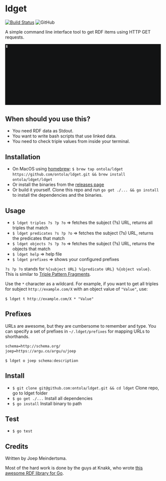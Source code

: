 # ldget
[![Build Status](https://travis-ci.org/ontola/active_response.svg?branch=master)](https://travis-ci.org/ontola/active_response) ![GitHub](https://img.shields.io/github/license/ontola/ldget.svg)

A simple command line interface tool to get RDF items using HTTP GET requests.

[![asciicast](demo.gif)](https://asciinema.org/a/BOc4JjKkTbMOwA2IvnJ7V3uhp)

## When should you use this?

- You need RDF data as Stdout.
- You want to write bash scripts that use linked data.
- You need to check triple values from inside your terminal.

## Installation

- On MacOS using [homebrew](https://brew.sh/): `$ brew tap ontola/ldget https://github.com/ontola/ldget.git && brew install ontola/ldget/ldget`
- Or install the binaries from the [releases page](https://github.com/ontola/ldget/releases)
- Or build it yourself. Clone this repo and run `go get ./... && go install` to install the dependencies and the binaries.

## Usage

- `$ ldget triples ?s ?p ?o` => fetches the subject (?s) URL, returns all triples that match
- `$ ldget predicates ?s ?p ?o` => fetches the subject (?s) URL, returns the predicates that match
- `$ ldget objects ?s ?p ?o` => fetches the subject (?s) URL, returns the objects that match
- `$ ldget help` => help file
- `$ ldget prefixes` => shows your configured prefixes

`?s ?p ?o` stands for `%{subject URL} %{predicate URL} %{object value}`. This is similar to [Triple Pattern Fragments](http://www.hydra-cg.com/spec/latest/triple-pattern-fragments/#bib-hydra-ldf).

Use the `*` character as a wildcard. For example, if you want to get all triples for subject `http://example.com/X` with an object value of `"Value"`, use:

`$ ldget t http://example.com/X * "Value"`

## Prefixes

URLs are awesome, but they are cumbersome to remember and type.
You can specify a set of prefixes in `~/.ldget/prefixes` for mapping URLs to shorthands.

```
schema=http://schema.org/
joep=https://argu.co/argu/u/joep
```

`$ ldget o joep schema:description`

## Install

- `$ git clone git@github.com:ontola/ldget.git && cd ldget` Clone repo, go to ldget folder
- `$ go get ./...` Install all dependencies
- `$ go install` Install binary to path

## Test

- `$ go test`

## Credits

Written by Joep Meindertsma.

Most of the hard work is done by the guys at Knakk, who wrote [this awesome RDF library for Go](https://github.com/knakk/rdf).
